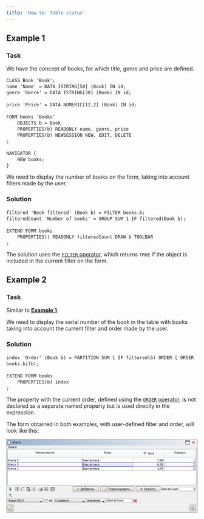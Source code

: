 ```yaml
---
title: 'How-to: Table status'
---
```


## Example 1

### Task

We have the concept of books, for which title, genre and price are defined.

```lsf
CLASS Book 'Book';
name 'Name' = DATA ISTRING[50] (Book) IN id;
genre 'Genre' = DATA ISTRING[30] (Book) IN id;

price 'Price' = DATA NUMERIC[12,2] (Book) IN id;

FORM books 'Books'
    OBJECTS b = Book
    PROPERTIES(b) READONLY name, genre, price
    PROPERTIES(b) NEWSESSION NEW, EDIT, DELETE
;

NAVIGATOR {
    NEW books;
}
```

We need to display the number of books on the form, taking into account filters made by the user.

### Solution

```lsf
filtered 'Book filtered' (Book b) = FILTER books.b;
filteredCount 'Number of books' = GROUP SUM 1 IF filtered(Book b);

EXTEND FORM books
    PROPERTIES() READONLY filteredCount DRAW b TOOLBAR
;
```

The solution uses the [`FILTER` operator](Filter_FILTER_.md), which returns `TRUE` if the object is included in the current filter on the form.

## Example 2

### Task

Similar to [**Example 1**](#example-1).

We need to display the serial number of the book in the table with books taking into account the current filter and order made by the user.

### Solution

```lsf
index 'Order' (Book b) = PARTITION SUM 1 IF filtered(b) ORDER [ ORDER books.b](b);

EXTEND FORM books
    PROPERTIES(b) index
;
```

The property with the current order, defined using the [`ORDER` operator](Order_ORDER_.md), is not declared as a separate named property but is used directly in the expression.

The form obtained in both examples, with user-defined filter and order, will look like this:

![](attachments/46367766/46367772.png)

